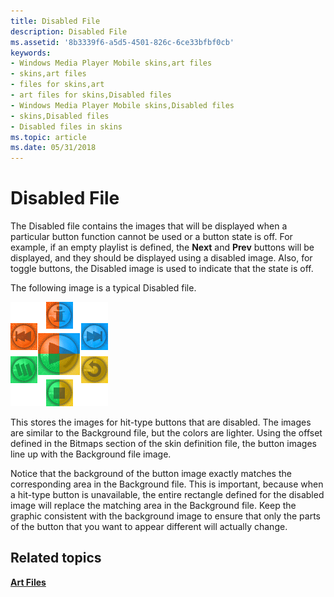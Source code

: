 ```yaml
---
title: Disabled File
description: Disabled File
ms.assetid: '8b3339f6-a5d5-4501-826c-6ce33bfbf0cb'
keywords:
- Windows Media Player Mobile skins,art files
- skins,art files
- files for skins,art
- art files for skins,Disabled files
- Windows Media Player Mobile skins,Disabled files
- skins,Disabled files
- Disabled files in skins
ms.topic: article
ms.date: 05/31/2018
---
```


# Disabled File

The Disabled file contains the images that will be displayed when a particular button function cannot be used or a button state is off. For example, if an empty playlist is defined, the **Next** and **Prev** buttons will be displayed, and they should be displayed using a disabled image. Also, for toggle buttons, the Disabled image is used to indicate that the state is off.

The following image is a typical Disabled file.

![disabled file](images/cesdkdis.png)

This stores the images for hit-type buttons that are disabled. The images are similar to the Background file, but the colors are lighter. Using the offset defined in the Bitmaps section of the skin definition file, the button images line up with the Background file image.

Notice that the background of the button image exactly matches the corresponding area in the Background file. This is important, because when a hit-type button is unavailable, the entire rectangle defined for the disabled image will replace the matching area in the Background file. Keep the graphic consistent with the background image to ensure that only the parts of the button that you want to appear different will actually change.

## Related topics

<dl> <dt>

[**Art Files**](art-files-mobile.md)
</dt> </dl>

 

 




